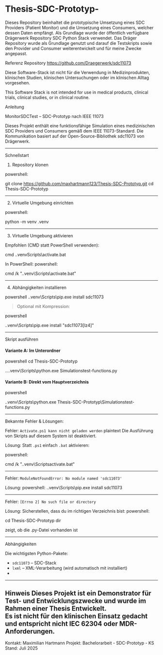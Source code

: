 # Thesis-SDC-Prototyp-

Dieses Repository beinhaltet die prototypische Umsetzung eines SDC Providers (Patient Monitor) und die Umsetzung eines Consumers, welcher dessen Daten empfängt. Als Grundlage wurde der öffentlich verfügbare Drägerwerk Repository SDC Python Stack verwendet.
Das Dräger Repository wurde als Grundlage genutzt und darauf die Testskripts sowie den Provider und Consumer weiterentwickelt und für meine Zwecke angepasst.

Referenz Repository
https://github.com/Draegerwerk/sdc11073

Diese Software-Stack ist nicht für die Verwendung in Medizinprodukten, klinischen Studien, klinischen Untersuchungen oder im klinischen Alltag vorgesehen.

This Software Stack is not intended for use in medical products, clinical trials, clinical studies, or in clinical routine.

Anleitung 

MonitorSDCTest – SDC-Prototyp nach IEEE 11073

Dieses Projekt enthält eine funktionsfähige Simulation eines medizinischen SDC Providers und Consumers gemäß dem IEEE 11073-Standard. Die Kommunikation basiert auf der Open-Source-Bibliothek sdc11073 von Drägerwerk.


---

Schnellstart

1. Repository klonen

powershell:

git clone https://github.com/maxhartmann123/Thesis-SDC-Prototyp.git
cd Thesis-SDC-Prototyp

---

2. Virtuelle Umgebung einrichten

powershell:

python -m venv .venv

---

3. Virtuelle Umgebung aktivieren

Empfohlen (CMD statt PowerShell verwenden):

cmd .\.venvScripts\activate.bat

In PowerShell:
powershell:

cmd /k ".\.venv\Scripts\activate.bat"

---

4. Abhängigkeiten installieren

powershell
.\.venv\Scripts\pip.exe install sdc11073

> Optional mit Kompression:

powershell

.\.venv\Scripts\pip.exe install "sdc11073[lz4]"

---

Skript ausführen

#### Variante A: Im Unterordner
powershell
cd Thesis-SDC-Prototyp

..\.\.venv\Scripts\python.exe Simulationstest-functions.py

#### Variante B: Direkt vom Hauptverzeichnis
powershell

.\.venv\Scripts\python.exe Thesis-SDC-Prototyp\Simulationstest-functions.py

---

Bekannte Fehler & Lösungen:

Fehler: `Activate.ps1 kann nicht geladen werden`
plaintext Die Ausführung von Skripts auf diesem System ist deaktiviert.

Lösung: Statt `.ps1` einfach `.bat` aktivieren:

powershell:

cmd /k ".\.venv\Scriptsactivate.bat"

---

Fehler: `ModuleNotFoundError: No module named 'sdc11073'`

Lösung: 
powershell:
.\.venv\Scripts\pip.exe install sdc11073

---

Fehler: `[Errno 2] No such file or directory`

Lösung: Sicherstellen, dass du im richtigen Verzeichnis bist:
powershell: 

cd Thesis-SDC-Prototyp dir  

zeigt, ob die .py-Datei vorhanden ist

---
Abhängigkeiten

Die wichtigsten Python-Pakete:

- `sdc11073` – SDC-Stack
- `lxml` – XML-Verarbeitung (wird automatisch mit installiert)
- 
---

Hinweis
Dieses Projekt ist ein Demonstrator für Test- und Entwicklungszwecke und wurde im Rahmen einer Thesis Entwickelt.  
Es ist nicht für den klinischen Einsatz gedacht und entspricht nicht IEC 62304 oder MDR-Anforderungen.
---
Kontakt:
Maximilian Hartmann
Projekt: Bachelorarbeit - SDC-Prototyp - KS
Stand: Juli 2025
